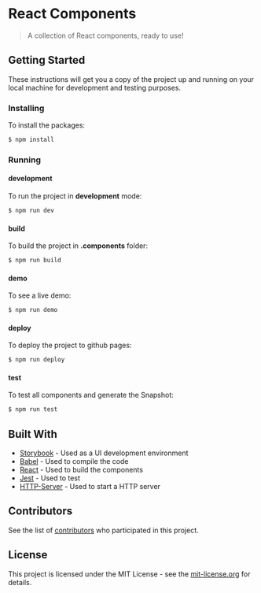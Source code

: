 # React Components

> A collection of React components, ready to use!

## Getting Started

These instructions will get you a copy of the project up and running on your local machine for development and testing purposes.

### Installing

To install the packages:

```sh
$ npm install
```

### Running

#### development

To run the project in **development** mode:

```sh
$ npm run dev
```

#### build

To build the project in **.components** folder:

```sh
$ npm run build
```

#### demo

To see a live demo:

```sh
$ npm run demo
```

#### deploy

To deploy the project to github pages:

```sh
$ npm run deploy
```

#### test

To test all components and generate the Snapshot:

```sh
$ npm run test
```

## Built With

* [Storybook](https://storybook.js.org/) - Used as a UI development environment
* [Babel](https://babeljs.io/) - Used to compile the code
* [React](https://reactjs.org/) - Used to build the components
* [Jest](https://facebook.github.io/jest/) - Used to test
* [HTTP-Server](https://www.npmjs.com/package/http-server) - Used to start a HTTP server

## Contributors

See the list of [contributors](https://github.com/labcodes/react-components/contributors) who participated in this project.

## License

This project is licensed under the MIT License - see the [mit-license.org](https://labcodes.mit-license.org/) for details.